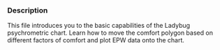 ### Description 
This file introduces you to the basic capabilities of the Ladybug psychrometric chart.
Learn how to move the comfort polygon based on different factors of comfort and plot EPW data onto the chart.
